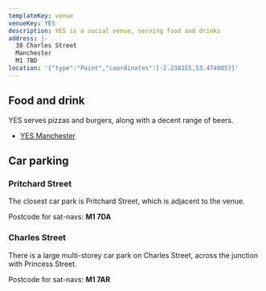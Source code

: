 ```yaml
---
templateKey: venue
venueKey: YES
description: YES is a social venue, serving food and drinks
address: |-
  38 Charles Street
  Manchester
  M1 7BD
location: '{"type":"Point","coordinates":[-2.238155,53.474005]}'
---
```

## Food and drink

YES serves pizzas and burgers, along with a decent range of beers.

- [YES Manchester](https://www.yes-manchester.com/)

## Car parking

### Pritchard Street

The closest car park is Pritchard Street, which is adjacent to the venue.

Postcode for sat-navs: **M1 7DA**

### Charles Street

There is a large multi-storey car park on Charles Street, across the junction
with Princess Street.

Postcode for sat-navs: **M1 7AR**
